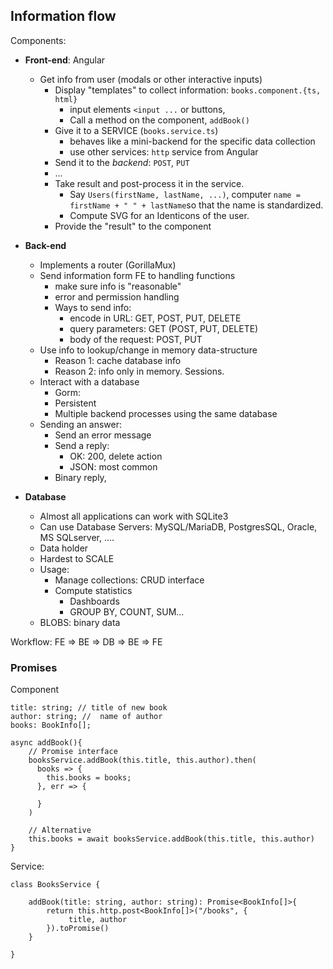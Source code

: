 ## Information flow

Components:

* **Front-end**: Angular
  * Get info from user (modals or other interactive inputs)
    * Display "templates" to collect information: `books.component.{ts, html}`
      * input elements     `<input ...` or buttons,
      * Call a method on the component, `addBook()`
    * Give it to a SERVICE (`books.service.ts`)
      * behaves like a mini-backend for the specific data collection
      * use other services:     `http` service from Angular
    * Send it to the _backend_:     `POST`,     `PUT`
    * ...
    * Take result and post-process it in the service.
      * Say `Users(firstName, lastName, ...)`, computer `name = firstName + " " + lastName`so that the name is standardized.
      * Compute SVG for an Identicons of the user.
    * Provide the "result" to the component

* **Back-end**
  * Implements a router (GorillaMux)
  * Send information form FE to handling functions
    * make sure info is "reasonable"
    * error and permission handling
    * Ways to send info:
      * encode in URL: GET, POST, PUT,  DELETE
      * query parameters: GET (POST, PUT, DELETE)
      * body of the request: POST, PUT
  * Use info to lookup/change in memory data-structure
    * Reason 1: cache database info
    * Reason 2: info only in memory. Sessions.
  * Interact with a  database
    * Gorm:
    * Persistent
    * Multiple backend processes using the same database
  * Sending an answer:
    * Send an error message
    * Send a reply:
      * OK: 200, delete action
      * JSON: most common
    * Binary reply,  
* **Database**
  * Almost all applications can work with SQLite3
  * Can use Database Servers: MySQL/MariaDB, PostgresSQL, Oracle, MS SQLserver, ....
  * Data holder
  * Hardest to SCALE
  * Usage:
    * Manage collections: CRUD interface
    * Compute statistics
      * Dashboards
      * GROUP BY, COUNT, SUM...
  * BLOBS: binary data

Workflow:
FE => BE => DB => BE => FE

### Promises

Component

```
title: string; // title of new book
author: string; //  name of author
books: BookInfo[];

async addBook(){
    // Promise interface
    booksService.addBook(this.title, this.author).then(
      books => {
        this.books = books;
      }, err => {
          
      }
    )
    
    // Alternative
    this.books = await booksService.addBook(this.title, this.author)
}
```

Service:

```
class BooksService {
    
    addBook(title: string, author: string): Promise<BookInfo[]>{
        return this.http.post<BookInfo[]>("/books", {
             title, author
        }).toPromise()
    }

}
```
